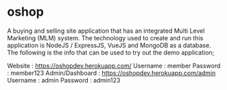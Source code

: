 # oshop

A buying and selling site application that has an integrated Multi Level Marketing (MLM) system. The technology used to create and run this application is NodeJS / ExpressJS, VueJS and MongoDB as a database. The following is the info that can be used to try out the demo application;

Website			    : https://oshopdev.herokuapp.com/
Username			  : member
Password			  : member123
Admin/Dashboard : https://oshopdev.herokuapp.com/admin
Username			  : admin
Password			  : admin123
